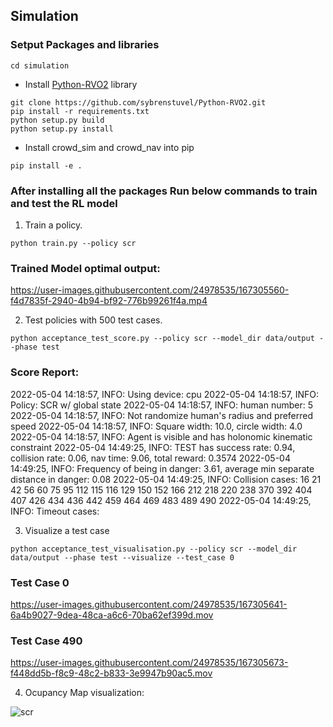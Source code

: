 
## Simulation 

### Setput Packages and libraries

```
cd simulation
```
- Install [Python-RVO2](https://github.com/sybrenstuvel/Python-RVO2) library

```
git clone https://github.com/sybrenstuvel/Python-RVO2.git
pip install -r requirements.txt 
python setup.py build
python setup.py install
```
- Install crowd_sim and crowd_nav into pip
```
pip install -e .
```
### After installing all the packages Run below commands to train and test the RL model
1. Train a policy.
```
python train.py --policy scr
```
### Trained Model optimal output:


https://user-images.githubusercontent.com/24978535/167305560-f4d7835f-2940-4b94-bf92-776b99261f4a.mp4



2. Test policies with 500 test cases.
```
python acceptance_test_score.py --policy scr --model_dir data/output --phase test
```
### Score Report:

2022-05-04 14:18:57, INFO: Using device: cpu
2022-05-04 14:18:57, INFO: Policy: SCR w/ global state
2022-05-04 14:18:57, INFO: human number: 5
2022-05-04 14:18:57, INFO: Not randomize human's radius and preferred speed
2022-05-04 14:18:57, INFO: Square width: 10.0, circle width: 4.0
2022-05-04 14:18:57, INFO: Agent is visible and has holonomic kinematic constraint
2022-05-04 14:49:25, INFO: TEST  has success rate: 0.94, collision rate: 0.06, nav time: 9.06, total reward: 0.3574
2022-05-04 14:49:25, INFO: Frequency of being in danger: 3.61, average min separate distance in danger: 0.08
2022-05-04 14:49:25, INFO: Collision cases: 16 21 42 56 60 75 95 112 115 116 129 150 152 166 212 218 220 238 370 392 404 407 426 434 436 442 459 464 469 483 489 490
2022-05-04 14:49:25, INFO: Timeout cases:

3. Visualize a test case
```
python acceptance_test_visualisation.py --policy scr --model_dir data/output --phase test --visualize --test_case 0
```
### Test Case 0
https://user-images.githubusercontent.com/24978535/167305641-6a4b9027-9dea-48ca-a6c6-70ba62ef399d.mov

### Test Case 490

https://user-images.githubusercontent.com/24978535/167305673-f448dd5b-f8c9-48c2-b833-3e9947b90ac5.mov

4. Ocupancy Map visualization:

![scr](https://user-images.githubusercontent.com/24978535/167305724-cf05a8f8-c077-4084-8420-3af019e5fac1.gif)
